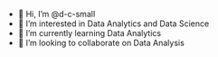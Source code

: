 - 👋 Hi, I’m @d-c-small
- 👀 I’m interested in Data Analytics and Data Science
- 🌱 I’m currently learning Data Analytics
- 💞️ I’m looking to collaborate on Data Analysis
 

<!---
d-c-small/d-c-small is a ✨ special ✨ repository because its `README.md` (this file) appears on your GitHub profile.
You can click the Preview link to take a look at your changes.
--->
